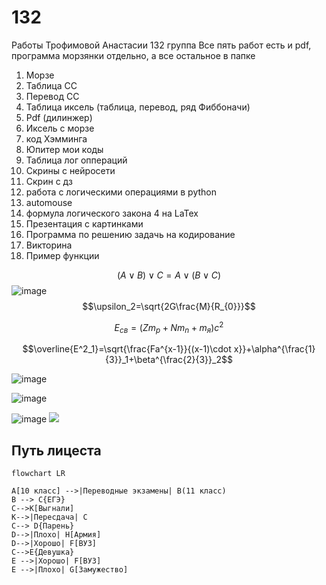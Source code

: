 # 132
Работы Трофимовой Анастасии 132 группа
Все пять работ есть и pdf, программа морзянки отдельно, а все остальное в папке
 1. Морзе
 2. Таблица СС
 3. Перевод СС
 4. Таблица иксель (таблица, перевод, ряд Фиббоначи)
 5. Pdf (дилинжер)
 6. Иксель с морзе
 7. код Хэмминга 
 8. Юпитер мои коды
 9. Таблица лог оппераций 
 10. Скрины с нейросети 
 11. Скрин с дз
 12. работа с логическими операциями в python
 13. automouse
 14. формула логического закона 4 на LaTex
 15. Презентация с картинками
 16. Программа по решению задачь на кодирование 
 17. Викторина 
 18. Пример функции 

 $$(A\vee B) \vee C= A \vee (B \vee C)$$
![image](https://user-images.githubusercontent.com/114457110/200458314-38c90154-96e8-4ef6-8352-3280d19e79af.png)
$$\upsilon_2=\sqrt{2G\frac{M}{R_{0}}}$$

$$E_{св}=(Zm_p+Nm_n+m_я)c^2$$

$$\overline{E^2_1}=\sqrt{\frac{Fa^{x-1}}{(x-1)\cdot x}}+\alpha^{\frac{1}{3}}_1+\beta^{\frac{2}{3}}_2$$

![image](https://user-images.githubusercontent.com/114457110/200717165-08c22797-0a7b-42fe-a39d-932c8dd2d5c7.png)

![image](https://user-images.githubusercontent.com/114457110/200717293-d4390a39-7779-4188-97a9-00ff8cf675ed.png)

![image](https://user-images.githubusercontent.com/114457110/200723566-4e70067a-4574-4bd0-8424-905a8f87648a.png)
[![](https://mermaid.ink/img/pako:eNplj7EKwkAMhl8lZO4i4nKzoEunrl1CL2ps71KuOUoR392zKihmCvl-_o_csFPP6PCqOUVe2ghlTGxgqBeYNfUSz-DpTSbuTDTCQcEUBulkCS8CUFPPYEwOdg5q_pxLNI-TkaTJwfab7HUVONg8rxUcGf4sFw3fTV7n-On6sTRiK3wrsMLAKZD48tvtGWrRLly60JXV84nyYC228V6ilE2bJXboLGWuMI-ejPdC50QB3YmGie8P6A5dFQ?type=png)](https://mermaid.live/edit#pako:eNplj7EKwkAMhl8lZO4i4nKzoEunrl1CL2ps71KuOUoR392zKihmCvl-_o_csFPP6PCqOUVe2ghlTGxgqBeYNfUSz-DpTSbuTDTCQcEUBulkCS8CUFPPYEwOdg5q_pxLNI-TkaTJwfab7HUVONg8rxUcGf4sFw3fTV7n-On6sTRiK3wrsMLAKZD48tvtGWrRLly60JXV84nyYC228V6ilE2bJXboLGWuMI-ejPdC50QB3YmGie8P6A5dFQ)

## Путь лицеста
```mermaid
flowchart LR

A[10 класс] -->|Переводные экзамены| B(11 класс)
B --> C{ЕГЭ}
C-->K[Выгнали]
K-->|Пересдача| C
C--> D{Парень}
D-->|Плохо| H[Армия]
D-->|Хорошо| F[ВУЗ]
C-->E{Девушка}
E -->|Хорошо| F[ВУЗ]
E -->|Плохо| G[Замужество]
```
